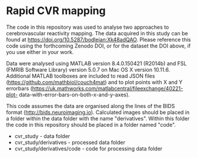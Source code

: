 # Rapid CVR mapping

The code in this repository was used to analyse two approaches to cerebrovascular 
reactivity mapping. The data acquired in this study can be found at 
https://doi.org/10.5287/bodleian:Xk48adQAO. Please reference this code using the 
forthcoming Zenodo DOI, or for the dataset the DOI above, if you use either in your work.

Data were analysed using MATLAB version 8.4.0.150421 (R2014b) and FSL (FMRIB Software
Library) version 5.0.7 on Mac OS X version 10.11.6. Additional MATLAB toolboxes are 
included to read JSON files (https://github.com/mathbiol/couch4mat) and to plot points
with X and Y errorbars (https://uk.mathworks.com/matlabcentral/fileexchange/40221-plot-
data-with-error-bars-on-both-x-and-y-axes).

This code assumes the data are organised along the lines of the BIDS format 
(http://bids.neuroimaging.io). Calculated images should be placed in a folder within
the data folder with the name "derivatives". Within this folder the code in this 
repository should be placed in a folder named "code".
* cvr_study - data folder
* cvr_study/derivatives - processed data folder
* cvr_study/derivatives/code - code for processing data folder